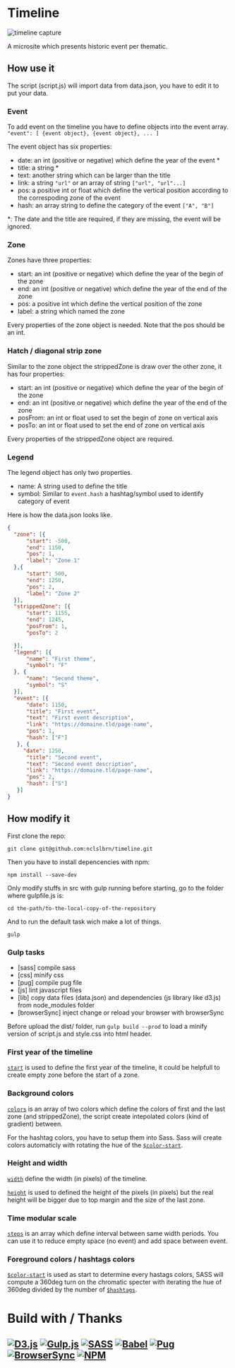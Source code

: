 # Timeline
![timeline capture](https://repository-images.githubusercontent.com/194297071/08f50200-cb44-11e9-82fb-794637b6f0d8)


A microsite which presents historic event per thematic.


## How use it

The script (script.js) will import data from data.json, you have to edit it to put your data.

### Event
To add event on the timeline you have to define objects into the event array.
`"event": [
  {event object},
  {event object},
  ...
] `

The event object has six properties:
- date: an int (positive or negative) which define the year of the event *
- title: a string *
- text: another string which can be larger than the title
- link: a string `"url"` or an array of string `["url", "url"...]`
- pos: a positive int or float which define the vertical position according to the correspoding zone of the event
- hash: an array string to define the category of the event `["A", "B"]` 

*: The date and the title are required, if they are missing, the event will be ignored.


### Zone 
Zones have three properties:
- start: an int (positive or negative) which define the year of the begin of the zone
- end: an int (positive or negative) which define the year of the end of the zone
- pos: a positive int which define the vertical position of the zone
- label: a string which named the zone

Every properties of the zone object is needed. Note that the pos should be an int.


### Hatch / diagonal strip zone

Similar to the zone object the strippedZone is draw over the other zone, it has four properties:
- start: an int (positive or negative) which define the year of the begin of the zone
- end: an int (positive or negative) which define the year of the end of the zone
- posFrom: an int or float used to set the begin of zone on vertical axis
- posTo: an int or float used to set the end of zone on vertical axis

Every properties of the strippedZone object are required.

### Legend

The legend object has only two properties.
- name: A string used to define the title
- symbol: Similar to `event.hash` a hashtag/symbol used to identify category of event


Here is how the data.json looks like.

```json
{
  "zone": [{
      "start": -500,
      "end": 1150,
      "pos": 1,
      "label": "Zone 1"
  },{
      "start": 500,
      "end": 1250,
      "pos": 2,
      "label": "Zone 2"
  }],
  "strippedZone": [{
      "start": 1155,
      "end": 1245,
      "posFrom": 1,
      "posTo": 2

  }],
  "legend": [{
      "name": "First theme",
      "symbol": "F"
  }, {
      "name": "Second theme",
      "symbol": "S"
  }],
  "event": [{
      "date": 1150,
      "title": "First event",
      "text": "First event description",
      "link": "https://domaine.tld/page-name",
      "pos": 1,
      "hash": ["F"]
   }, {
     "date": 1250,
      "title": "Second event",
      "text": "Second event description",
      "link": "https://domaine.tld/page-name",
      "pos": 2,
      "hash": ["S"]
   }]
}
```



## How modify it
First clone the repo:

`git clone git@github.com:nclslbrn/timeline.git`

Then you have to install depencencies with npm:

`npm install --save-dev`

Only modify stuffs in src with gulp running before starting, go to the folder where gulpfile.js is:

`cd the-path/to-the-local-copy-of-the-repository`

And to run the default task wich make a lot of things.

`gulp`
### Gulp tasks
- [sass] compile sass 
- [css] minify css
- [pug] compile pug file
- [js] lint javascript files
- [lib] copy data files (data.json) and dependencies (js library like d3.js) from node_modules folder
- [browserSync] inject change or reload your browser with browserSync 

Before upload the dist/ folder, run `gulp build --prod` to load a minify version of script.js and style.css into html header.

### First year of the timeline
[`start`](https://github.com/nclslbrn/timeline/blob/0b977633ee76336096f779654b60989fb9373b5b/src/script.js#L6) is used to define the first year of the timeline, it could be helpfull to create empty zone before the start of a zone.

### Background colors
[`colors`](https://github.com/nclslbrn/timeline/blob/0b977633ee76336096f779654b60989fb9373b5b/src/script.js#L7) is an array of two colors which define the colors of first and the last zone (and strippedZone), the script create intepolated colors (kind of gradient) between.

For the hashtag colors, you have to setup them into Sass. Sass will create colors automaticly with rotating the hue of the [`$color-start`](https://github.com/nclslbrn/timeline/blob/0b977633ee76336096f779654b60989fb9373b5b/src/style.scss#L15).

### Height and width
[`width`](https://github.com/nclslbrn/timeline/blob/0b977633ee76336096f779654b60989fb9373b5b/src/script.js#L4) define the width (in pixels) of the timeline.

[`height`](https://github.com/nclslbrn/timeline/blob/0b977633ee76336096f779654b60989fb9373b5b/src/script.js#L5) is used to defined the height of the pixels (in pixels) but the real height will be bigger due to top margin and the size of the last zone.


### Time modular scale
[`steps`](https://github.com/nclslbrn/timeline/blob/0b977633ee76336096f779654b60989fb9373b5b/src/script.js#L27) is an array which define interval between same width periods. You can use it to reduce empty space (no event) and add space between event. 

### Foreground colors / hashtags colors
[`$color-start`](https://github.com/nclslbrn/timeline/blob/eef8503d5074b809341e504ee021a01d241bac67/src/style.scss#L9) is used as start to determine every hastags colors, SASS will compute a 360deg turn on the chromatic specter with iterating the hue of 360deg divided by the number of [`$hashtags`](https://github.com/nclslbrn/timeline/blob/eef8503d5074b809341e504ee021a01d241bac67/src/style.scss#L6).

# Build with / Thanks

[![D3.js](https://avatars1.githubusercontent.com/u/1562726?s=200&v=4)](https://github.com/d3/d3)
[![Gulp.js](https://raw.githubusercontent.com/github/explore/80688e429a7d4ef2fca1e82350fe8e3517d3494d/topics/gulp/gulp.png)](https://github.com/gulpjs/gulp)
[![SASS](https://raw.githubusercontent.com/github/explore/80688e429a7d4ef2fca1e82350fe8e3517d3494d/topics/sass/sass.png)](https://github.com/sass/sass)
[![Babel](https://raw.githubusercontent.com/github/explore/cb39e2385dfcec8a661d01bfacff6b1e33bbaa9d/topics/babel/babel.png)](https://github.com/babel/babel)
[![Pug](https://avatars0.githubusercontent.com/u/9338635?s=200&v=4)](https://github.com/pugjs/pug)
[![BrowserSync](https://avatars3.githubusercontent.com/u/10654171?s=200&v=4)](https://github.com/Browsersync/browser-sync)
[![NPM](https://avatars0.githubusercontent.com/u/6078720?s=200&v=4)](https://github.com/npm/cli)
--------